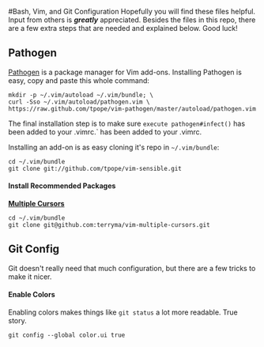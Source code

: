 #Bash, Vim, and Git Configuration
Hopefully you will find these files helpful. Input from others is ***greatly*** appreciated. Besides the files in this repo, there are a few extra steps that are needed and explained below. Good luck!

## Pathogen

[Pathogen](https://github.com/tpope/vim-pathogen) is a package manager for Vim add-ons. Installing Pathogen is easy, copy and paste this whole command:

    mkdir -p ~/.vim/autoload ~/.vim/bundle; \
    curl -Sso ~/.vim/autoload/pathogen.vim \
    https://raw.github.com/tpope/vim-pathogen/master/autoload/pathogen.vim

The final installation step is to make sure `execute pathogen#infect()` has been added to your .vimrc.` has been added to your .vimrc.

Installing an add-on is as easy cloning it's repo in `~/.vim/bundle`:

    cd ~/.vim/bundle
    git clone git://github.com/tpope/vim-sensible.git
    
#### Install Recommended Packages
**[Multiple Cursors](https://github.com/terryma/vim-multiple-cursors)**

    cd ~/.vim/bundle
    git clone git@github.com:terryma/vim-multiple-cursors.git

## Git Config
Git doesn't really need that much configuration, but there are a few tricks to make it nicer.

#### Enable Colors
Enabling colors makes things like `git status` a lot more readable. True story. 

    git config --global color.ui true

